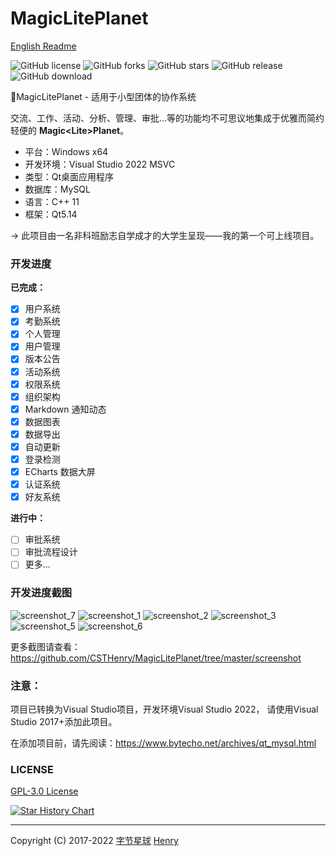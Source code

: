 # MagicLitePlanet

[English Readme](https://github.com/csthenry/MagicLitePlanet/blob/master/README_en.md)

![GitHub license](https://img.shields.io/github/license/CSTHenry/MagicLitePlanet?style=flat-square)
![GitHub forks](https://img.shields.io/github/forks/CSTHenry/MagicLitePlanet?style=flat-square)
![GitHub stars](https://img.shields.io/github/stars/CSTHenry/MagicLitePlanet?style=flat-square)
![GitHub release](https://img.shields.io/github/v/release/CSTHenry/MagicLitePlanet?include_prereleases&style=flat-square)
![GitHub download](https://img.shields.io/github/downloads/CSTHenry/MagicLitePlanet/total?style=flat-square)

🚀MagicLitePlanet - 适用于小型团体的协作系统

  交流、工作、活动、分析、管理、审批...等的功能均不可思议地集成于优雅而简约轻便的 **Magic<Lite\>Planet**。

- 平台：Windows x64
- 开发环境：Visual Studio 2022 MSVC
- 类型：Qt桌面应用程序
- 数据库：MySQL
- 语言：C++ 11
- 框架：Qt5.14

-> 此项目由一名非科班励志自学成才的大学生呈现——我的第一个可上线项目。

### 开发进度

**已完成：**

* [x] 用户系统
* [x] 考勤系统
* [x] 个人管理
* [x] 用户管理
* [x] 版本公告
* [x] 活动系统
* [x] 权限系统
* [x] 组织架构
* [x] Markdown 通知动态
* [x] 数据图表
* [x] 数据导出
* [x] 自动更新
* [x] 登录检测
* [x] ECharts 数据大屏
* [x] 认证系统
* [x] 好友系统

**进行中：**

* [ ] 审批系统
* [ ] 审批流程设计
* [ ] 更多...

### 开发进度截图

![screenshot_7](https://github.com/CSTHenry/MagicLitePlanet/blob/master/screenshot/screenshot_12.png)
![screenshot_1](https://github.com/CSTHenry/MagicLitePlanet/blob/master/screenshot/screenshot_10.png)
![screenshot_2](https://github.com/CSTHenry/MagicLitePlanet/blob/master/screenshot/screenshot_2.jpg)
![screenshot_3](https://github.com/CSTHenry/MagicLitePlanet/blob/master/screenshot/screenshot_3.jpg)
![screenshot_5](https://github.com/CSTHenry/MagicLitePlanet/blob/master/screenshot/screenshot_6.png)
![screenshot_6](https://github.com/CSTHenry/MagicLitePlanet/blob/master/screenshot/screenshot_9.png)

更多截图请查看：https://github.com/CSTHenry/MagicLitePlanet/tree/master/screenshot

### 注意：

项目已转换为Visual Studio项目，开发环境Visual Studio 2022， 请使用Visual Studio 2017+添加此项目。

在添加项目前，请先阅读：https://www.bytecho.net/archives/qt_mysql.html

### LICENSE

[GPL-3.0 License](https://github.com/csthenry/MagicLitePlanet/blob/master/LICENSE)

[![Star History Chart](https://api.star-history.com/svg?repos=csthenry/MagicLitePlanet&type=Date)](https://star-history.com/#csthenry/MagicLitePlanet&Date)

---

Copyright (C) 2017-2022 [字节星球](https://www.bytecho.net/) [Henry](https://www.bytecho.net/about.html) 

